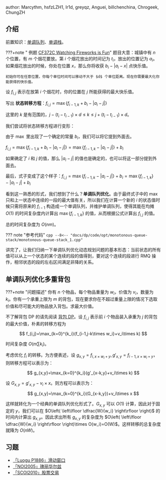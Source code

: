author: Marcythm, hsfzLZH1, Ir1d, greyqz, Anguei, billchenchina, Chrogeek, ChungZH

## 介绍

前置知识：[单调队列](../../ds/monotonous-queue.md)、[单调栈](../../ds/monotonous-stack.md)。

???+note " 例题 [CF372C Watching Fireworks is Fun](http://codeforces.com/problemset/problem/372/C)"
    题目大意：城镇中有 $n$ 个位置，有 $m$ 个烟花要放。第 $i$ 个烟花放出的时间记为 $t_i$，放出的位置记为 $a_i$。如果烟花放出的时候，你处在位置 $x$，那么你将收获 $b_i-|a_i-x|$ 点快乐值。
    
    初始你可在任意位置，你每个单位时间可以移动不大于 $d$ 个单位距离。现在你需要最大化你能获得的快乐值。

设 $f_{i,j}$ 表示在放第 $i$ 个烟花时，你的位置在 $j$ 所能获得的最大快乐值。

写出 **状态转移方程**：$f_{i,j}=\max\{f_{i-1,k}+b_i-|a_i-j|\}$

这里的 $k$ 是有范围的，$j-(t_{i}-t_{i-1})\times d\le k\le j+(t_{i}-t_{i-1})\times d$。

我们尝试将状态转移方程进行变形：

由于 $\max$ 里出现了一个确定的常量 $b_i$，我们可以将它提到外面去。

$f_{i,j}=\max\{f_{i-1,k}+b_i-|a_i-j|\}=\max\{f_{i-1,k}-|a_i-j|\}+b_i$

如果确定了 $i$ 和 $j$ 的值，那么 $|a_i-j|$ 的值也是确定的，也可以将这一部分提到外面去。

最后，式子变成了这个样子：$f_{i,j}=\max\{f_{i-1,k}-|a_i-j|\}+b_i=\max\{f_{i-1,k}\}-|a_i-j|+b_i$

看到这一熟悉的形式，我们想到了什么？**单调队列优化**。由于最终式子中的 $\max$ 只和上一状态中连续的一段的最大值有关，所以我们在计算一个新的 $i$ 的状态值时候只需将原来的 $f_{i-1}$ 构造成一个单调队列，并维护单调队列，使得其能在均摊 $O(1)$ 的时间复杂度内计算出 $\max\{f_{i-1,k}\}$ 的值，从而根据公式计算出 $f_{i,j}$ 的值。

总的时间复杂度为 $O(nm)$。

??? note "参考代码"
    ```cpp
    --8<-- "docs/dp/code/opt/monotonous-queue-stack/monotonous-queue-stack_1.cpp"
    ```

讲完了，让我们归纳一下单调队列优化动态规划问题的基本形态：当前状态的所有值可以从上一个状态的某个连续的段的值得到，要对这个连续的段进行 RMQ 操作，相邻状态的段的左右区间满足非降的关系。

## 单调队列优化多重背包

???+note "问题描述"
    你有 $n$ 个物品，每个物品重量为 $w_i$，价值为 $v_i$，数量为 $k_i$。你有一个承重上限为 $m$ 的背包，现在要求你在不超过重量上限的情况下选取价值和尽可能大的物品放入背包。求最大价值。

不了解背包 DP 的请先阅读 [背包 DP](../knapsack.md)。设 $f_{i,j}$ 表示前 $i$ 个物品装入承重为 $j$ 的背包的最大价值，朴素的转移方程为

$$
f_{i,j}=\max_{k=0}^{k_i}(f_{i-1,j-k\times w_i}+v_i\times k)
$$

时间复杂度 $O(m\sum k_i)$。

考虑优化 $f_i$ 的转移。为方便表述，设 $g_{x,y}=f_{i,x\times w_i+y},g'_{x,y}=f_{i-1,x\times w_i+y}$，则转移方程可以表示为：

$$
g_{x,y}=\max_{k=0}^{k_i}(g'_{x-k,y}+v_i\times k)
$$

设 $G_{x,y}=g'_{x,y}-v_i\times x$。则方程可以表示为：

$$
g_{x,y}=\max_{k=0}^{k_i}(G_{x-k,y})+v_i\times x
$$

这样就转化为一个经典的单调队列优化形式了。$G_{x,y}$ 可以 $O(1)$ 计算，因此对于固定的 $y$，我们可以在 $O\left( \left\lfloor \dfrac{W}{w_i} \right\rfloor \right)$ 的时间内计算出 $g_{x,y}$。因此求出所有 $g_{x,y}$ 的复杂度为 $O\left( \left\lfloor \dfrac{W}{w_i} \right\rfloor \right)\times O(w_i)=O(W)$。这样转移的总复杂度就降为 $O(nW)$。

## 习题

- [「Luogu P1886」滑动窗口](https://loj.ac/problem/10175)
- [「NOI2005」瑰丽华尔兹](https://www.luogu.com.cn/problem/P2254)
- [「SCOI2010」股票交易](https://loj.ac/problem/10183)
